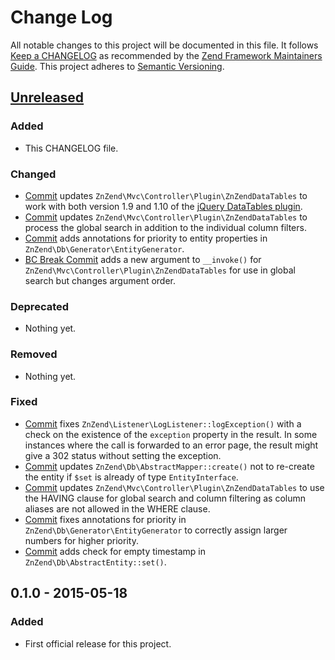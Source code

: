 # Change Log
All notable changes to this project will be documented in this file.
It follows [Keep a CHANGELOG](http://keepachangelog.com/) as recommended by the
[Zend Framework Maintainers Guide](https://github.com/zendframework/maintainers/blob/master/MAINTAINERS.md).
This project adheres to [Semantic Versioning](http://semver.org/).

## [Unreleased][unreleased]
### Added
- This CHANGELOG file.

### Changed
- [Commit](https://github.com/zionsg/ZnZend/commit/c1e01417e68550e3cc748e87ef0c71095fc6bbfe) updates
  `ZnZend\Mvc\Controller\Plugin\ZnZendDataTables` to work with both version 1.9 and 1.10 of the
  [jQuery DataTables plugin](http://datatables.net/).
- [Commit](https://github.com/zionsg/ZnZend/commit/4726c6ea7fe77f9e8b06392a6c6987ff688810bb) updates
  `ZnZend\Mvc\Controller\Plugin\ZnZendDataTables` to process the global search in addition to the
  individual column filters.
- [Commit](https://github.com/zionsg/ZnZend/commit/9ed55f40d30e736bba4e53bd91402be7a83844da) adds
  annotations for priority to entity properties in `ZnZend\Db\Generator\EntityGenerator`.
- [BC Break Commit](https://github.com/zionsg/ZnZend/commit/e3d66d9d290f4aaca54e422e3b2d11c33d41dbf0) adds a new argument
  to `__invoke()` for `ZnZend\Mvc\Controller\Plugin\ZnZendDataTables` for use in global search but changes argument order.

### Deprecated
- Nothing yet.

### Removed
- Nothing yet.

### Fixed
- [Commit](https://github.com/zionsg/ZnZend/commit/ec6b932aa18fafcf5428a1a3bd8df0231b4a44d2) fixes
  `ZnZend\Listener\LogListener::logException()` with a check on the existence of the `exception` property in the result.
  In some instances where the call is forwarded to an error page, the result might give a 302 status without setting
  the exception.
- [Commit](https://github.com/zionsg/ZnZend/commit/137907adaeef4df21a49c303e587f16ca2f34003) updates
  `ZnZend\Db\AbstractMapper::create()` not to re-create the entity if `$set` is already of type `EntityInterface`.
- [Commit](https://github.com/zionsg/ZnZend/commit/b2b0d694fedc806f5bb829f761cbfcc7838fb803) updates
  `ZnZend\Mvc\Controller\Plugin\ZnZendDataTables` to use the HAVING clause for global search and column filtering as column aliases are not allowed in the WHERE clause.
- [Commit](https://github.com/zionsg/ZnZend/commit/4183045083b08dc434c140bc6990b18b74abce02) fixes
  annotations for priority in `ZnZend\Db\Generator\EntityGenerator` to correctly assign larger numbers for higher priority.
- [Commit](https://github.com/zionsg/ZnZend/commit/dfbc4ad71aabe30b7e42ba554fc4c20d63731c3a) adds check for empty timestamp
  in `ZnZend\Db\AbstractEntity::set()`.

## 0.1.0 - 2015-05-18
### Added
- First official release for this project.

[unreleased]: https://github.com/zionsg/ZnZend/compare/master...develop
